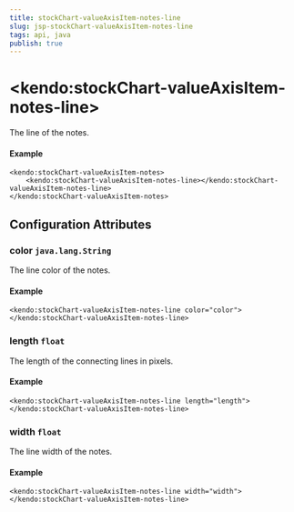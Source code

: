 ```yaml
---
title: stockChart-valueAxisItem-notes-line
slug: jsp-stockChart-valueAxisItem-notes-line
tags: api, java
publish: true
---
```


# \<kendo:stockChart-valueAxisItem-notes-line\>

The line of the notes.

#### Example
    <kendo:stockChart-valueAxisItem-notes>
        <kendo:stockChart-valueAxisItem-notes-line></kendo:stockChart-valueAxisItem-notes-line>
    </kendo:stockChart-valueAxisItem-notes>

## Configuration Attributes

### color `java.lang.String`

The line color of the notes.

#### Example
    <kendo:stockChart-valueAxisItem-notes-line color="color">
    </kendo:stockChart-valueAxisItem-notes-line>

### length `float`

The length of the connecting lines in pixels.

#### Example
    <kendo:stockChart-valueAxisItem-notes-line length="length">
    </kendo:stockChart-valueAxisItem-notes-line>

### width `float`

The line width of the notes.

#### Example
    <kendo:stockChart-valueAxisItem-notes-line width="width">
    </kendo:stockChart-valueAxisItem-notes-line>

 
